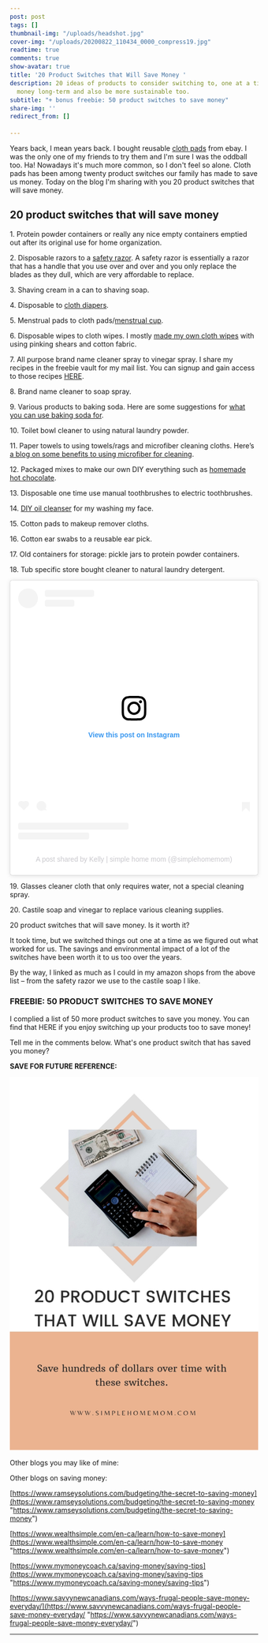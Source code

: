 ```yaml
---
post: post
tags: []
thumbnail-img: "/uploads/headshot.jpg"
cover-img: "/uploads/20200822_110434_0000_compress19.jpg"
readtime: true
comments: true
show-avatar: true
title: '20 Product Switches that Will Save Money '
description: 20 ideas of products to consider switching to, one at a time, to save
  money long-term and also be more sustainable too.
subtitle: "+ bonus freebie: 50 product switches to save money"
share-img: ''
redirect_from: []

---
```

Years back, I mean years back. I bought reusable [cloth pads](https://www.self.com/story/reusable-pads) from ebay. I was the only one of my friends to try them and I'm sure I was the oddball too. Ha! Nowadays it's much more common, so I don't feel so alone. Cloth pads has been among twenty product switches our family has made to save us money. Today on the blog I'm sharing with you 20 product switches that will save money.

## 20 product switches that will save money

1\. Protein powder containers or really any nice empty containers emptied out after its original use for home organization.

2\. Disposable razors to a [safety razor](https://www.westcoastshaving.com/blogs/wet-shaving-and-grooming-blog/what-is-a-safety-razor-for-what-are-the-benefits). A safety razor is essentially a razor that has a handle that you use over and over and you only replace the blades as they dull, which are very affordable to replace.

3\. Shaving cream in a can to shaving soap.

4\. Disposable to [cloth diapers](https://momlovesbest.com/diapering/cloth-diapers/benefits-cloth-diapers#:\~:text=Cloth%20diapers%20have%20more%20breathability,which%20can%20lead%20to%20rashes.).

5\. Menstrual pads to cloth pads/[menstrual cup](https://www.chatelaine.com/health/lady-bits/menstrual-cups-faq/).

6\. Disposable wipes to cloth wipes. I mostly [made my own cloth wipes](https://wholefully.com/make-cloth-wipes-without-serger/) with using pinking shears and cotton fabric.

7\. All purpose brand name cleaner spray to vinegar spray. I share my recipes in the freebie vault for my mail list. You can signup and gain access to those recipes [HERE](http://eepurl.com/gPtQM9).

8\. Brand name cleaner to soap spray.

9\. Various products to baking soda. Here are some suggestions for [what you can use baking soda for](https://www.healthline.com/nutrition/baking-soda-benefits-uses).

10\. Toilet bowl cleaner to using natural laundry powder.

11\. Paper towels to using towels/rags and microfiber cleaning cloths. Here’s [a blog on some benefits to using microfiber for cleaning](https://tips.simplygoodstuff.com/benefits-of-cleaning-with-microfiber/).

12\. Packaged mixes to make our own DIY everything such as [homemade hot chocolate](https://celebratingsweets.com/homemade-hot-chocolate/).

13\. Disposable one time use manual toothbrushes to electric toothbrushes.

14\. [DIY oil cleanser](https://www.healthline.com/health/oil-cleansing-method) for my washing my face.

15\. Cotton pads to makeup remover cloths.

16\. Cotton ear swabs to a reusable ear pick.

17\. Old containers for storage: pickle jars to protein powder containers.

18\. Tub specific store bought cleaner to natural laundry detergent. 

<blockquote class="instagram-media" data-instgrm-permalink="https://www.instagram.com/reel/CN2wWYChEYU/?utm_source=ig_embed&amp;utm_campaign=loading" data-instgrm-version="13" style=" background:#FFF; border:0; border-radius:3px; box-shadow:0 0 1px 0 rgba(0,0,0,0.5),0 1px 10px 0 rgba(0,0,0,0.15); margin: 1px; max-width:540px; min-width:326px; padding:0; width:99.375%; width:-webkit-calc(100% - 2px); width:calc(100% - 2px);"><div style="padding:16px;"> <a href="https://www.instagram.com/reel/CN2wWYChEYU/?utm_source=ig_embed&amp;utm_campaign=loading" style=" background:#FFFFFF; line-height:0; padding:0 0; text-align:center; text-decoration:none; width:100%;" target="_blank"> <div style=" display: flex; flex-direction: row; align-items: center;"> <div style="background-color: #F4F4F4; border-radius: 50%; flex-grow: 0; height: 40px; margin-right: 14px; width: 40px;"></div> <div style="display: flex; flex-direction: column; flex-grow: 1; justify-content: center;"> <div style=" background-color: #F4F4F4; border-radius: 4px; flex-grow: 0; height: 14px; margin-bottom: 6px; width: 100px;"></div> <div style=" background-color: #F4F4F4; border-radius: 4px; flex-grow: 0; height: 14px; width: 60px;"></div></div></div><div style="padding: 19% 0;"></div> <div style="display:block; height:50px; margin:0 auto 12px; width:50px;"><svg width="50px" height="50px" viewBox="0 0 60 60" version="1.1" xmlns="https://www.w3.org/2000/svg" xmlns:xlink="https://www.w3.org/1999/xlink"><g stroke="none" stroke-width="1" fill="none" fill-rule="evenodd"><g transform="translate(-511.000000, -20.000000)" fill="#000000"><g><path d="M556.869,30.41 C554.814,30.41 553.148,32.076 553.148,34.131 C553.148,36.186 554.814,37.852 556.869,37.852 C558.924,37.852 560.59,36.186 560.59,34.131 C560.59,32.076 558.924,30.41 556.869,30.41 M541,60.657 C535.114,60.657 530.342,55.887 530.342,50 C530.342,44.114 535.114,39.342 541,39.342 C546.887,39.342 551.658,44.114 551.658,50 C551.658,55.887 546.887,60.657 541,60.657 M541,33.886 C532.1,33.886 524.886,41.1 524.886,50 C524.886,58.899 532.1,66.113 541,66.113 C549.9,66.113 557.115,58.899 557.115,50 C557.115,41.1 549.9,33.886 541,33.886 M565.378,62.101 C565.244,65.022 564.756,66.606 564.346,67.663 C563.803,69.06 563.154,70.057 562.106,71.106 C561.058,72.155 560.06,72.803 558.662,73.347 C557.607,73.757 556.021,74.244 553.102,74.378 C549.944,74.521 548.997,74.552 541,74.552 C533.003,74.552 532.056,74.521 528.898,74.378 C525.979,74.244 524.393,73.757 523.338,73.347 C521.94,72.803 520.942,72.155 519.894,71.106 C518.846,70.057 518.197,69.06 517.654,67.663 C517.244,66.606 516.755,65.022 516.623,62.101 C516.479,58.943 516.448,57.996 516.448,50 C516.448,42.003 516.479,41.056 516.623,37.899 C516.755,34.978 517.244,33.391 517.654,32.338 C518.197,30.938 518.846,29.942 519.894,28.894 C520.942,27.846 521.94,27.196 523.338,26.654 C524.393,26.244 525.979,25.756 528.898,25.623 C532.057,25.479 533.004,25.448 541,25.448 C548.997,25.448 549.943,25.479 553.102,25.623 C556.021,25.756 557.607,26.244 558.662,26.654 C560.06,27.196 561.058,27.846 562.106,28.894 C563.154,29.942 563.803,30.938 564.346,32.338 C564.756,33.391 565.244,34.978 565.378,37.899 C565.522,41.056 565.552,42.003 565.552,50 C565.552,57.996 565.522,58.943 565.378,62.101 M570.82,37.631 C570.674,34.438 570.167,32.258 569.425,30.349 C568.659,28.377 567.633,26.702 565.965,25.035 C564.297,23.368 562.623,22.342 560.652,21.575 C558.743,20.834 556.562,20.326 553.369,20.18 C550.169,20.033 549.148,20 541,20 C532.853,20 531.831,20.033 528.631,20.18 C525.438,20.326 523.257,20.834 521.349,21.575 C519.376,22.342 517.703,23.368 516.035,25.035 C514.368,26.702 513.342,28.377 512.574,30.349 C511.834,32.258 511.326,34.438 511.181,37.631 C511.035,40.831 511,41.851 511,50 C511,58.147 511.035,59.17 511.181,62.369 C511.326,65.562 511.834,67.743 512.574,69.651 C513.342,71.625 514.368,73.296 516.035,74.965 C517.703,76.634 519.376,77.658 521.349,78.425 C523.257,79.167 525.438,79.673 528.631,79.82 C531.831,79.965 532.853,80.001 541,80.001 C549.148,80.001 550.169,79.965 553.369,79.82 C556.562,79.673 558.743,79.167 560.652,78.425 C562.623,77.658 564.297,76.634 565.965,74.965 C567.633,73.296 568.659,71.625 569.425,69.651 C570.167,67.743 570.674,65.562 570.82,62.369 C570.966,59.17 571,58.147 571,50 C571,41.851 570.966,40.831 570.82,37.631"></path></g></g></g></svg></div><div style="padding-top: 8px;"> <div style=" color:#3897f0; font-family:Arial,sans-serif; font-size:14px; font-style:normal; font-weight:550; line-height:18px;"> View this post on Instagram</div></div><div style="padding: 12.5% 0;"></div> <div style="display: flex; flex-direction: row; margin-bottom: 14px; align-items: center;"><div> <div style="background-color: #F4F4F4; border-radius: 50%; height: 12.5px; width: 12.5px; transform: translateX(0px) translateY(7px);"></div> <div style="background-color: #F4F4F4; height: 12.5px; transform: rotate(-45deg) translateX(3px) translateY(1px); width: 12.5px; flex-grow: 0; margin-right: 14px; margin-left: 2px;"></div> <div style="background-color: #F4F4F4; border-radius: 50%; height: 12.5px; width: 12.5px; transform: translateX(9px) translateY(-18px);"></div></div><div style="margin-left: 8px;"> <div style=" background-color: #F4F4F4; border-radius: 50%; flex-grow: 0; height: 20px; width: 20px;"></div> <div style=" width: 0; height: 0; border-top: 2px solid transparent; border-left: 6px solid #f4f4f4; border-bottom: 2px solid transparent; transform: translateX(16px) translateY(-4px) rotate(30deg)"></div></div><div style="margin-left: auto;"> <div style=" width: 0px; border-top: 8px solid #F4F4F4; border-right: 8px solid transparent; transform: translateY(16px);"></div> <div style=" background-color: #F4F4F4; flex-grow: 0; height: 12px; width: 16px; transform: translateY(-4px);"></div> <div style=" width: 0; height: 0; border-top: 8px solid #F4F4F4; border-left: 8px solid transparent; transform: translateY(-4px) translateX(8px);"></div></div></div> <div style="display: flex; flex-direction: column; flex-grow: 1; justify-content: center; margin-bottom: 24px;"> <div style=" background-color: #F4F4F4; border-radius: 4px; flex-grow: 0; height: 14px; margin-bottom: 6px; width: 224px;"></div> <div style=" background-color: #F4F4F4; border-radius: 4px; flex-grow: 0; height: 14px; width: 144px;"></div></div></a><p style=" color:#c9c8cd; font-family:Arial,sans-serif; font-size:14px; line-height:17px; margin-bottom:0; margin-top:8px; overflow:hidden; padding:8px 0 7px; text-align:center; text-overflow:ellipsis; white-space:nowrap;"><a href="https://www.instagram.com/reel/CN2wWYChEYU/?utm_source=ig_embed&amp;utm_campaign=loading" style=" color:#c9c8cd; font-family:Arial,sans-serif; font-size:14px; font-style:normal; font-weight:normal; line-height:17px; text-decoration:none;" target="_blank">A post shared by Kelly | simple home mom (@simplehomemom)</a></p></div></blockquote> <script async src="//www.instagram.com/embed.js"></script>

19\. Glasses cleaner cloth that only requires water, not a special cleaning spray.

20\. Castile soap and vinegar to replace various cleaning supplies.

20 product switches that will save money. Is it worth it?

It took time, but we switched things out one at a time as we figured out what worked for us. The savings and environmental impact of a lot of the switches have been worth it to us too over the years.

By the way, I linked as much as I could in my amazon shops from the above list – from the safety razor we use to the castile soap I like.

### FREEBIE: 50 PRODUCT SWITCHES TO SAVE MONEY

I complied a list of 50 more product switches to save you money. You can find that HERE if you enjoy switching up your products too to save money!

Tell me in the comments below. What's one product switch that has saved you money?

**SAVE FOR FUTURE REFERENCE:**

![A picture of someone punching in the calculator.](/uploads/20-product-switches-that-will-save-money-shm.jpg "20 Product Switches that Will Save Money SHM")

Other blogs you may like of mine:

Other blogs on saving money:

[https://www.ramseysolutions.com/budgeting/the-secret-to-saving-money](https://www.ramseysolutions.com/budgeting/the-secret-to-saving-money "https://www.ramseysolutions.com/budgeting/the-secret-to-saving-money")

[https://www.wealthsimple.com/en-ca/learn/how-to-save-money](https://www.wealthsimple.com/en-ca/learn/how-to-save-money "https://www.wealthsimple.com/en-ca/learn/how-to-save-money")

[https://www.mymoneycoach.ca/saving-money/saving-tips](https://www.mymoneycoach.ca/saving-money/saving-tips "https://www.mymoneycoach.ca/saving-money/saving-tips")

[https://www.savvynewcanadians.com/ways-frugal-people-save-money-everyday/](https://www.savvynewcanadians.com/ways-frugal-people-save-money-everyday/ "https://www.savvynewcanadians.com/ways-frugal-people-save-money-everyday/")

***
